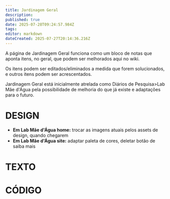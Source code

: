 ```yaml
---
title: Jardinagem Geral
description: 
published: true
date: 2025-07-28T09:24:57.984Z
tags: 
editor: markdown
dateCreated: 2025-07-27T20:14:36.216Z
---
```


A página de Jardinagem Geral funciona como um bloco de notas que aponta itens, no geral, que podem ser melhorados aqui no wiki.

Os itens podem ser editados/eliminados a medida que forem solucionados, e outros itens podem ser acrescentados.

Jardinagem Geral está inicialmente atrelada como Diários de Pesquisa>Lab Mãe d'Água pela possibilidade de melhoria do que já existe e adaptações para o futuro.


# DESIGN
- **Em Lab Mãe d'Água home:** trocar as imagens atuais pelos assets de design, quando chegarem
- **Em Lab Mãe d'Água site:** adaptar paleta de cores, deletar botão de saiba mais




# TEXTO




# CÓDIGO


